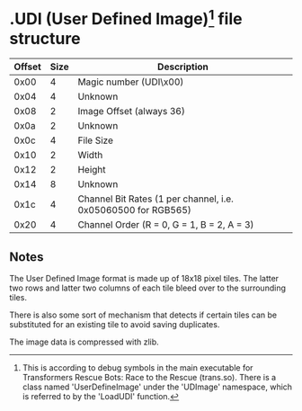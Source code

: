 # .UDI (User Defined Image)[^1] file structure

| Offset | Size | Description |
| ------ | ---- | ----------- |
| 0x00 | 4 | Magic number (UDI\x00) |
| 0x04 | 4 | Unknown |
| 0x08 | 2 | Image Offset (always 36) |
| 0x0a | 2 | Unknown |
| 0x0c | 4 | File Size |
| 0x10 | 2 | Width |
| 0x12 | 2 | Height |
| 0x14 | 8 | Unknown |
| 0x1c | 4 | Channel Bit Rates (1 per channel, i.e. 0x05060500 for RGB565) |
| 0x20 | 4 | Channel Order (R = 0, G = 1, B = 2, A = 3) |

## Notes

The User Defined Image format is made up of 18x18 pixel tiles. The latter two rows and latter two columns of each tile bleed over to the surrounding tiles.

There is also some sort of mechanism that detects if certain tiles can be substituted for an existing tile to avoid saving duplicates.

The image data is compressed with zlib.

[^1]: This is according to debug symbols in the main executable for Transformers Rescue Bots: Race to the Rescue (trans.so). There is a class named 'UserDefineImage' under the 'UDImage' namespace, which is referred to by the 'LoadUDI' function.
